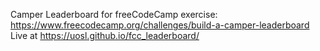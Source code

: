 Camper Leaderboard for freeCodeCamp exercise: https://www.freecodecamp.org/challenges/build-a-camper-leaderboard  
Live at https://uosl.github.io/fcc_leaderboard/
